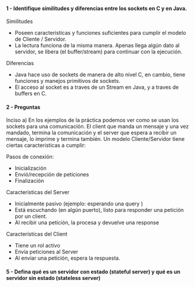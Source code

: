 #### 1 - Identifique similitudes y diferencias entre los sockets en C y en Java.

Similitudes

* Poseen caracteristicas y funciones suficientes para cumplir el modelo de Cliente / Servidor.
* La lectura funciona de la misma manera. Apenas llega algún dato al servidor, se libera (el buffer/stream) para continuar con la ejecución.

Diferencias

* Java hace uso de sockets de manera de alto nivel C, en cambio, tiene funciones y manejos primitivos de sockets.
* El acceso al socket es a traves de un Stream en Java, y a traves de buffers en C.


#### 2 - Preguntas

Inciso a)
En los ejemplos de la práctica podemos ver como se usan los sockets para una comunicación. El client que manda un mensaje y una vez mandado, termina la comunicación y el server que espera a recibir un mensaje, lo imprime y termina también.
Un modelo Cliente/Servidor tiene ciertas caracteristicas a cumplir:

Pasos de conexión:
  * Inicialización
  * Envió/recepción de peticiones
  * Finalización

Características del Server
  * Inicialmente pasivo (ejemplo: esperando una query )
  * Está escuchando (en algún puerto), listo para responder una petición por un client.
  * Al recibir una petición, la procesa y devuelve una response

Características del Client
  * Tiene un rol activo
  * Envía peticiones al Server
  * Al enviar una petición, espera la respuesta.



#### 5 - Defina qué es un servidor con estado (stateful server) y qué es un servidor sin estado (stateless server)
